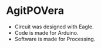 # AgitPOVera

* Circuit was designed with Eagle.
* Code is made for Arduino.
* Software is made for Processing.
